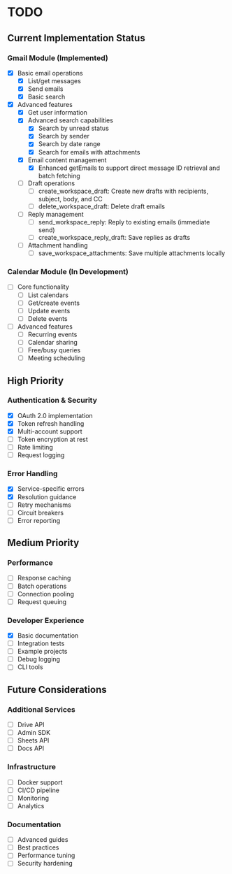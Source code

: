 # TODO

## Current Implementation Status

### Gmail Module (Implemented)
- [x] Basic email operations
  - [x] List/get messages
  - [x] Send emails
  - [x] Basic search
- [x] Advanced features
  - [x] Get user information
  - [x] Advanced search capabilities
    - [x] Search by unread status
    - [x] Search by sender
    - [x] Search by date range
    - [x] Search for emails with attachments
  - [x] Email content management
    - [x] Enhanced getEmails to support direct message ID retrieval and batch fetching
  - [ ] Draft operations
    - [ ] create_workspace_draft: Create new drafts with recipients, subject, body, and CC
    - [ ] delete_workspace_draft: Delete draft emails
  - [ ] Reply management
    - [ ] send_workspace_reply: Reply to existing emails (immediate send)
    - [ ] create_workspace_reply_draft: Save replies as drafts
  - [ ] Attachment handling
    - [ ] save_workspace_attachments: Save multiple attachments locally

### Calendar Module (In Development)
- [ ] Core functionality
  - [ ] List calendars
  - [ ] Get/create events
  - [ ] Update events
  - [ ] Delete events
- [ ] Advanced features
  - [ ] Recurring events
  - [ ] Calendar sharing
  - [ ] Free/busy queries
  - [ ] Meeting scheduling

## High Priority

### Authentication & Security
- [x] OAuth 2.0 implementation
- [x] Token refresh handling
- [x] Multi-account support
- [ ] Token encryption at rest
- [ ] Rate limiting
- [ ] Request logging

### Error Handling
- [x] Service-specific errors
- [x] Resolution guidance
- [ ] Retry mechanisms
- [ ] Circuit breakers
- [ ] Error reporting

## Medium Priority

### Performance
- [ ] Response caching
- [ ] Batch operations
- [ ] Connection pooling
- [ ] Request queuing

### Developer Experience
- [x] Basic documentation
- [ ] Integration tests
- [ ] Example projects
- [ ] Debug logging
- [ ] CLI tools

## Future Considerations

### Additional Services
- [ ] Drive API
- [ ] Admin SDK
- [ ] Sheets API
- [ ] Docs API

### Infrastructure
- [ ] Docker support
- [ ] CI/CD pipeline
- [ ] Monitoring
- [ ] Analytics

### Documentation
- [ ] Advanced guides
- [ ] Best practices
- [ ] Performance tuning
- [ ] Security hardening
